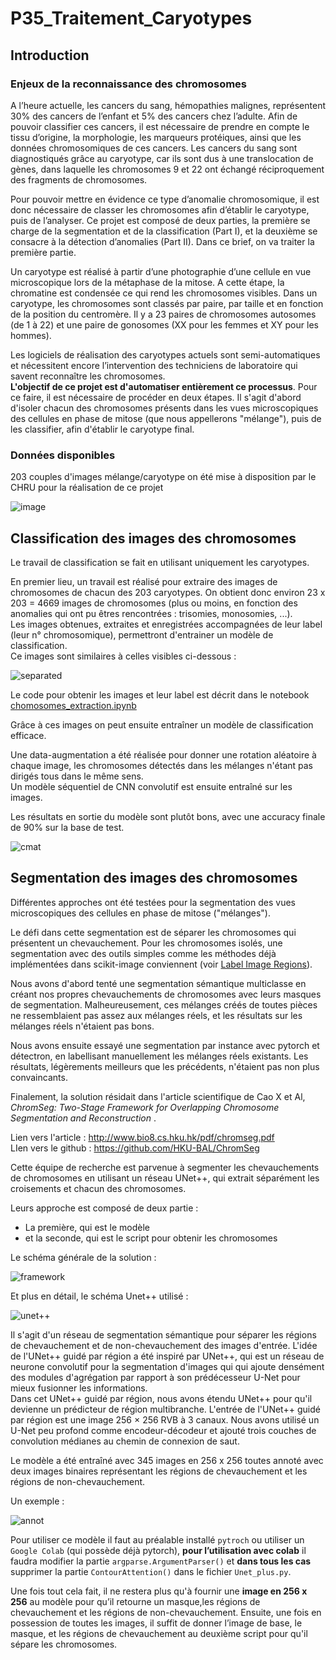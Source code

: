 # P35_Traitement_Caryotypes

## Introduction

### Enjeux de la reconnaissance des chromosomes

A l’heure actuelle, les cancers du sang, hémopathies malignes, représentent 30% des cancers de l’enfant et 5% des cancers chez l’adulte. Afin de pouvoir classifier ces cancers, il est nécessaire de prendre en compte le tissu d’origine, la morphologie, les marqueurs protéiques, ainsi que les données chromosomiques de ces cancers. Les cancers du sang sont diagnostiqués grâce au caryotype, car ils sont dus à une translocation de gènes, dans laquelle les chromosomes 9 et 22 ont échangé réciproquement des fragments de chromosomes.

Pour pouvoir mettre en évidence ce type d’anomalie chromosomique, il est donc nécessaire de classer les chromosomes afin d’établir le caryotype, puis de l’analyser. Ce projet est composé de deux parties, la première se charge de la segmentation et de la classification (Part I), et la deuxième se consacre à la détection d’anomalies (Part II). Dans ce brief, on va traiter la première partie.

Un caryotype est réalisé à partir d’une photographie d’une cellule en vue microscopique lors de la métaphase de la mitose. A cette étape, la chromatine est condensée ce qui rend les chromosomes visibles. Dans un caryotype, les chromosomes sont classés par paire, par taille et en fonction de la position du centromère. Il y a 23 paires de chromosomes autosomes (de 1 à 22) et une paire de gonosomes (XX pour les femmes et XY pour les hommes).

Les logiciels de réalisation des caryotypes actuels sont semi-automatiques et nécessitent encore l’intervention des techniciens de laboratoire qui savent reconnaître les chromosomes.<br>
**L'objectif de ce projet est d'automatiser entièrement ce processus**. Pour ce faire, il est nécessaire de procéder en deux étapes. Il s'agit d'abord d'isoler chacun des chromosomes présents dans les vues microscopiques des cellules en phase de mitose (que nous appellerons "mélange"), puis de les classifier, afin d'établir le caryotype final.

### Données disponibles

203 couples d'images mélange/caryotype on été mise à disposition par le CHRU pour la réalisation de ce projet

![image](https://user-images.githubusercontent.com/73179354/131327930-50a930f3-ec55-4973-acde-50c0ba6355bc.png)


## Classification des images des chromosomes

Le travail de classification se fait en utilisant uniquement les caryotypes.

En premier lieu, un travail est réalisé pour extraire des images de chromosomes de chacun des 203 caryotypes. On obtient donc environ 23 x 203 = 4669 images de chromosomes (plus ou moins, en fonction des anomalies qui ont pu êtres rencontrées : trisomies, monosomies, ...).<br>
Les images obtenues, extraites et enregistrées accompagnées de leur label (leur n° chromosomique), permettront d'entrainer un modèle de classification. <br>Ce images sont similaires à celles visibles ci-dessous :

![separated](images/separated.png)

Le code pour obtenir les images et leur label est décrit dans le notebook [chomosomes_extraction.ipynb](chomosomes_extraction.ipynb)

Grâce à ces images on peut ensuite entraîner un modèle de classification efficace. 

Une data-augmentation a été réalisée pour donner une rotation aléatoire à chaque image, 
les chromosomes détectés dans les mélanges n'étant pas dirigés tous dans le même sens.<br>
Un modèle séquentiel de CNN convolutif est ensuite entraîné sur les images. 

Les résultats en sortie du modèle sont plutôt bons, avec une accuracy finale de 90% sur la base de test.

![cmat](images/confmat.png)


## Segmentation des images des chromosomes

Différentes approches ont été testées pour la segmentation des vues microscopiques des cellules en phase de mitose ("mélanges"). 

Le défi dans cette segmentation est de séparer les chromosomes qui présentent un chevauchement. Pour les chromosomes isolés, une segmentation avec des outils simples comme les méthodes déjà implémentées dans scikit-image conviennent (voir [Label Image Regions](https://scikit-image.org/docs/dev/auto_examples/segmentation/plot_label.html#sphx-glr-auto-examples-segmentation-plot-label-py)).


Nous avons d'abord tenté une segmentation sémantique multiclasse en créant nos propres chevauchements de chromosomes avec leurs masques de segmentation. Malheureusement, ces mélanges créés de toutes pièces ne ressemblaient pas assez aux mélanges réels, et les résultats sur les mélanges réels n'étaient pas bons.

Nous avons ensuite essayé une segmentation par instance avec pytorch et détectron, en labellisant manuellement les mélanges réels existants. Les résultats, légèrements meilleurs que les précédents, n'étaient pas non plus convaincants.

Finalement, la solution résidait dans l'article scientifique de Cao X et Al, _ChromSeg: Two-Stage Framework for Overlapping
Chromosome Segmentation and Reconstruction_ .

Lien vers l'article : http://www.bio8.cs.hku.hk/pdf/chromseg.pdf </br>
LIen vers le github : https://github.com/HKU-BAL/ChromSeg

Cette équipe de recherche est parvenue à segmenter les chevauchements de chromosomes en utilisant un réseau UNet++, qui extrait séparément les croisements et chacun des chromosomes.

Leurs approche est composé de deux partie : 
* La première, qui est le modèle
* et la seconde, qui est le script pour obtenir les chromosomes

Le schéma générale de la solution :

![framework](images/framework.jpg)

Et plus en détail, le schéma Unet++ utilisé :

![unet++](images/unetplusplus.jpg)

Il s'agit d'un réseau de segmentation sémantique pour séparer les régions de chevauchement et de non-chevauchement des images d'entrée. L'idée de l'UNet++ guidé par région a été inspiré par UNet++, qui est un réseau de neurone convolutif pour la segmentation d'images qui qui ajoute densément des modules d'agrégation par rapport à son prédécesseur U-Net pour mieux fusionner les informations.</br>
Dans cet UNet++ guidé par région, nous avons étendu UNet++ pour qu'il devienne un prédicteur de région multibranche. L'entrée de l'UNet++ guidé par région est une image 256 × 256 RVB à 3 canaux. Nous avons utilisé un U-Net peu profond comme encodeur-décodeur et ajouté trois couches de convolution médianes au chemin de connexion de saut.

Le modèle a été entraîné avec 345 images en 256 x 256 toutes annoté avec deux images binaires représentant les régions de chevauchement et les régions de non-chevauchement.

Un exemple :

![annot](images/annot.jpg)

Pour utiliser ce modèle il faut au préalable installé `pytroch` ou utiliser un `Google Colab` (qui possède déjà pytorch), __pour l’utilisation avec colab__ il faudra modifier la partie `argparse.ArgumentParser()` et __dans tous les cas__ supprimer la partie `ContourAttention()` dans le fichier `Unet_plus.py`.

Une fois tout cela fait, il ne restera plus qu'à fournir une __image en 256 x 256__ au modèle pour qu’il retourne un masque,les régions de chevauchement et les régions de non-chevauchement.
Ensuite, une fois en possession de toutes les images, il suffit de donner l’image de base, le masque, et les régions de chevauchement au deuxième script pour qu'il sépare les chromosomes.


